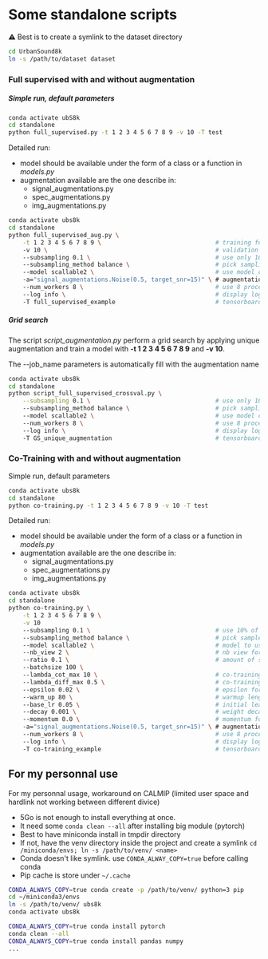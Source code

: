 # Some standalone scripts

:warning: Best is to create a symlink to the dataset directory
```bash
cd UrbanSound8k
ln -s /path/to/dataset dataset
```

### Full supervised with and without augmentation
##### Simple run, default parameters
```bash
conda activate ubS8k
cd standalone
python full_supervised.py -t 1 2 3 4 5 6 7 8 9 -v 10 -T test
```

Detailed run:
- model should be available under the form of a class or a function in *models.py*
- augmentation available are the one describe in:
    - signal_augmentations.py
    - spec_augmentations.py
    - img_augmentations.py
```bash
conda activate ubs8k
cd standalone
python full_supervised_aug.py \
    -t 1 2 3 4 5 6 7 8 9 \                                # training folds
    -v 10 \                                               # validation fold(s)
    --subsampling 0.1 \                                   # use only 10 % of the dataset
    --subsampling_method balance \                        # pick sampling fairly among each class
    --model scallable2 \                                  # use model call scallable2
    -a="signal_augmentations.Noise(0.5, target_snr=15)" \ # augmentation to apply for training
    --num_workers 8 \                                     # use 8 process for training
    --log info \                                          # display log of level INFO and above
    -T full_supervised_example                            # tensorboard directory output
```

##### Grid search
The script *script_augmentation.py* perform a grid search by applying unique augmentation and
train a model with **-t 1 2 3 4 5 6 7 8 9** and **-v 10**.

The --job_name parameters is automatically fill with the augmentation name
```bash
conda activate ubs8k
cd standalone
python script_full_supervised_crossval.py \
    --subsampling 0.1 \                                   # use only 10 % of the dataset
    --subsampling_method balance \                        # pick sampling fairly among each class
    --model scallable2 \                                  # use model call scallable2
    --num_workers 8 \                                     # use 8 process for training
    --log info \                                          # display log of level INFO and above
    -T GS_unique_augmentation                             # tensorboard directory output
```


### Co-Training with and without augmentation
Simple run, default parameters
```bash
conda activate ubs8k
cd standalone
python co-training.py -t 1 2 3 4 5 6 7 8 9 -v 10 -T test
```

Detailed run:
- model should be available under the form of a class or a function in *models.py*
- augmentation available are the one describe in:
    - signal_augmentations.py
    - spec_augmentations.py
    - img_augmentations.py
```bash
conda activate ubs8k
cd standalone
python co-training.py \
    -t 1 2 3 4 5 6 7 8 9 \
    -v 10
    --subsampling 0.1 \                                   # use 10% of the dataset
    --subsampling_method balance \                        # pick sample fairly among each class
    --model scallable2 \                                  # model to use
    --nb_view 2 \                                         # nb view for co-training (must be multiple of 2)
    --ratio 0.1 \                                         # amount of supervised file to use
    --batchsize 100 \                                     
    --lambda_cot_max 10 \                                 # co-training variable
    --lambda_diff_max 0.5 \                               # co-training variable
    --epsilon 0.02 \                                      # epsilon for adversarial generation
    --warm_up 80 \                                        # warmup length for concerned variables
    --base_lr 0.05 \                                      # initial learning rate
    --decay 0.001 \                                       # weight decay for optimizer (SGD)
    --momentum 0.0 \                                      # momentum for optimizer (SGD)
    -a="signal_augmentations.Noise(0.5, target_snr=15)" \ # augmentation to apply for training
    --num_workers 8 \                                     # use 8 process for training
    --log info \                                          # display log of level INFO and above
    -T co-training_example                                # tensorboard directory output
```


## For my personnal use
For my personnal usage, workaround on CALMIP (limited user space and hardlink not working between different divice)
 - 5Go is not enough to install everything at once.
 - It need some `conda clean --all` after installing big module (pytorch)
 - Best to have miniconda install in tmpdir directory
 - If not, have the venv directory inside the project and create a symlink
 `cd /miniconda/envs; ln -s /path/to/venv/ <name>`
 - Conda doesn't like symlink. use `CONDA_ALWAY_COPY=true` before calling conda
 - Pip cache is store under `~/.cache`
 
```Bash
CONDA_ALWAYS_COPY=true conda create -p /path/to/venv/ python=3 pip
cd ~/miniconda3/envs
ln -s /path/to/venv/ ubs8k
conda activate ubs8k

CONDA_ALWAYS_COPY=true conda install pytorch
conda clean --all
CONDA_ALWAYS_COPY=true conda install pandas numpy
...
```
